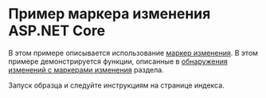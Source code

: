 # <a name="aspnet-core-change-token-sample"></a>Пример маркера изменения ASP.NET Core

В этом примере описывается использование [маркер изменения](https://docs.microsoft.com/dotnet/api/microsoft.extensions.primitives.changetoken). В этом примере демонстрируется функции, описанные в [обнаружения изменений с маркерами изменения](https://docs.microsoft.com/aspnet/core/fundamentals/primitives/change-tokens) раздела.

Запуск образца и следуйте инструкциям на странице индекса.

